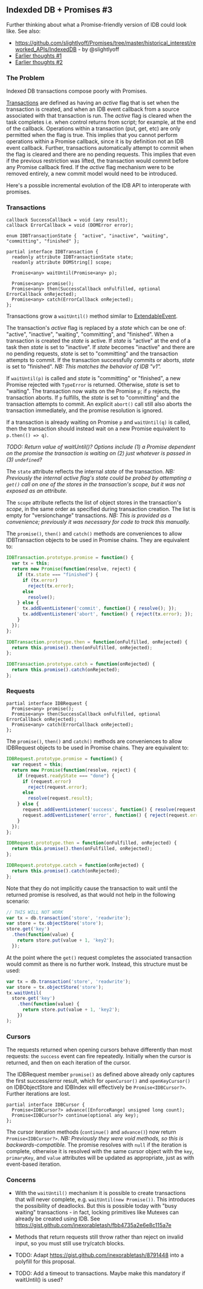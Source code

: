 ## Indexded DB + Promises #3 ##

Further thinking about what a Promise-friendly version of IDB could look like. See also:

* https://github.com/slightlyoff/Promises/tree/master/historical_interest/reworked_APIs/IndexedDB - by @slightlyoff
* [Earlier thoughts #1](https://gist.github.com/inexorabletash/8791448)
* [Earlier thoughts #2](https://gist.github.com/inexorabletash/9675881)

### The Problem ###

Indexed DB transactions compose poorly with Promises.

[Transactions](https://dvcs.w3.org/hg/IndexedDB/raw-file/tip/Overview.html#transaction-concept) are defined as having an *active* flag that is set when the transaction is created, and when an IDB event callback from a source associated with that transaction is run. The *active* flag is cleared when the task completes i.e. when control returns from script; for example, at the end of the callback. Operations within a transaction (put, get, etc) are only permitted when the flag is true. This implies that you cannot perform operations within a Promise callback, since it is by definition not an IDB event callback. Further, transactions automatically attempt to commit when the flag is cleared and there are no pending requests. This implies that even if the previous restriction was lifted, the transaction would commit before any Promise callback fired. If the *active* flag mechanism were to be removed entirely, a new commit model would need to be introduced.

Here's a possible incremental evolution of the IDB API to interoperate with promises.

### Transactions ###

```
callback SuccessCallback = void (any result);
callback ErrorCallback = void (DOMError error);

enum IDBTransactionState {  "active", "inactive", "waiting", "committing", "finished" };

partial interface IDBTransaction {
  readonly attribute IDBTransactionState state;
  readonly attribute DOMString[] scope;

  Promise<any> waitUntil(Promise<any> p);

  Promise<any> promise();
  Promise<any> then(SuccessCallback onFulfilled, optional ErrorCallback onRejected);
  Promise<any> catch(ErrorCallback onRejected);
};
```

Transactions grow a `waitUntil()` method similar to [ExtendableEvent](https://slightlyoff.github.io/ServiceWorker/spec/service_worker/index.html#extendable-event).

The transaction's *active* flag is replaced by a *state* which can be one of: "active", "inactive", "waiting", "committing", and "finished". When a transaction is created the *state* is active. If *state* is "active" at the end of a task then *state* is set to "inactive". If *state* becomes "inactive" and there are no pending requests, *state* is set to "committing" and the transaction attempts to commit. If the transaction successfully commits or aborts, *state* is set to "finished". *NB: This matches the behavior of IDB "v1".*

If `waitUntil(p)` is called and *state* is "committing" or "finished", a new Promise rejected with `TypeError` is returned. Otherwise, *state* is set to "waiting". The transaction now waits on the Promise `p`; if `p` rejects, the transaction aborts. If `p` fulfills, the *state* is set to "committing" and the transaction attempts to commit. An explicit `abort()` call still also aborts the transaction immediately, and the promise resolution is ignored.

If a transaction is already waiting on Promise `p` and `waitUntil(q)` is called, then the transaction should instead wait on a new Promise equivalent to `p.then(() => q)`.

*TODO: Return value of waitUntil()? Options include (1) a Promise dependent on the promise the transaction is waiting on (2) just whatever is passed in (3) `undefined`?*

The `state` attribute reflects the internal *state* of the transaction. *NB: Previously the internal active flag's state could be probed by attempting a `get()` call on one of the stores in the transaction's scope, but it was not exposed as an attribute.*

The `scope` attribute reflects the list of object stores in the transaction's *scope*, in the same order as specified during transaction creation. The list is empty for "versionchange" transactions. *NB: This is provided as a convenience; previously it was necessary for code to track this manually.*

The `promise()`, `then()` and `catch()` methods are conveniences to allow IDBTransaction objects to be used in Promise chains. They are equivalent to:

```js
IDBTransaction.prototype.promise = function() {
  var tx = this;
  return new Promise(function(resolve, reject) {
    if (tx.state === "finished") {
      if (tx.error)
        reject(tx.error);
      else
        resolve();
    } else {
      tx.addEventListener('commit', function() { resolve(); });
      tx.addEventListener('abort', function() { reject(tx.error); });
    }
  });
};

IDBTransaction.prototype.then = function(onFulfilled, onRejected) {
  return this.promise().then(onFulfilled, onRejected);
};

IDBTransaction.prototype.catch = function(onRejected) {
  return this.promise().catch(onRejected);
};
```

### Requests ###

```
partial interface IDBRequest {
  Promise<any> promise();
  Promise<any> then(SuccessCallback onFulfilled, optional ErrorCallback onRejected);
  Promise<any> catch(ErrorCallback onRejected);
};
```

The `promise()`, `then()` and `catch()` methods are conveniences to allow IDBRequest objects to be used in Promise chains. They are equivalent to:

```js
IDBRequest.prototype.promise = function() {
  var request = this;
  return new Promise(function(resolve, reject) {
    if (request.readyState === "done") {
      if (request.error)
        reject(request.error);
      else
        resolve(request.result);
    } else {
      request.addEventListener('success', function() { resolve(request.result); });
      request.addEventListener('error', function() { reject(request.error); });
    }
  });
};

IDBRequest.prototype.then = function(onFulfilled, onRejected) {
  return this.promise().then(onFulfilled, onRejected);
};

IDBRequest.prototype.catch = function(onRejected) {
  return this.promise().catch(onRejected);
};
```

Note that they do not implicitly cause the transaction to wait until the returned promise is resolved, as that would not help in the following scenario:

```js
// THIS WILL NOT WORK
var tx = db.transaction('store', 'readwrite');
var store = tx.objectStore('store');
store.get('key')
  .then(function(value) {
    return store.put(value + 1, 'key2');
  });
```

At the point where the `get()` request completes the associated transaction would commit as there is no further work. Instead, this structure must be used:

```js
var tx = db.transaction('store', 'readwrite');
var store = tx.objectStore('store');
tx.waitUntil(
  store.get('key')
    .then(function(value) {
      return store.put(value + 1, 'key2');
    })
);
```

### Cursors ###

The requests returned when opening cursors behave differently than most requests: the `success` event can fire repeatedly. Initially when the cursor is returned, and then on each iteration of the cursor.

The IDBRequest member `promise()` as defined above already only captures the first success/error result, which for `openCursor()` and `openKeyCursor()` on IDBObjectStore and IDBIndex will effectively be `Promise<IDBCursor?>`. Further iterations are lost.

```
partial interface IDBCursor {
  Promise<IDBCursor?> advance([EnforceRange] unsigned long count);
  Promise<IDBCursor?> continue(optional any key);
};
```

The cursor iteration methods (`continue()` and `advance()`) now return `Promise<IDBCursor?>`. *NB: Previously they were void methods, so this is backwards-compatible.* The promise resolves with `null` if the iteration is complete, otherwise it is resolved with the same cursor object with the `key`, `primaryKey`, and `value` attributes will be updated as appropriate, just as with event-based iteration.

### Concerns ###

* With the `waitUntil()` mechanism it is possible to create transactions that will never complete, e.g. `waitUntil(new Promise())`. This introduces the possibility of deadlocks. But this is possible today with "busy waiting" transactions - in fact, locking primitives like Mutexes can already be created using IDB. See https://gist.github.com/inexorabletash/fbb4735a2e6e8c115a7e

* Methods that return requests still throw rather than reject on invalid input, so you must still use try/catch blocks.

* TODO: Adapt https://gist.github.com/inexorabletash/8791448 into a polyfill for this proposal. 

* TODO: Add a timeout to transactions. Maybe make this mandatory if waitUntil() is used?